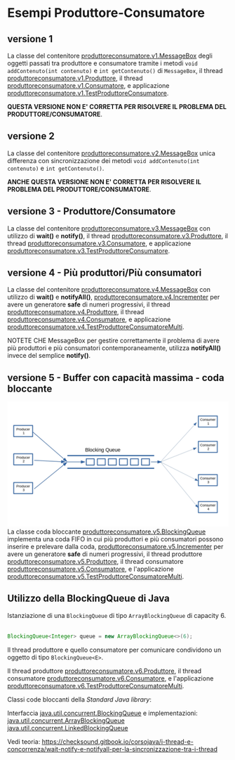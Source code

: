 # Esempi Produttore-Consumatore

## versione 1
La classe del contenitore [produttoreconsumatore.v1.MessageBox](./src/produttoreconsumatore/v1/MessageBox.java) degli oggetti passati tra 
produttore e consumatore tramite i metodi `void addContenuto(int contenuto)` e `int getContenuto()` di `MessageBox`,
il thread [produttoreconsumatore.v1.Produttore](./src/produttoreconsumatore/v1/Produttore.java),
il thread [produttoreconsumatore.v1.Consumatore](./src/produttoreconsumatore/v1/Consumatore.java), 
e applicazione 
[produttoreconsumatore.v1.TestProduttoreConsumatore](./src/produttoreconsumatore/v1/TestProduttoreConsumatore.java).

**QUESTA VERSIONE NON E' CORRETTA PER RISOLVERE IL PROBLEMA DEL PRODUTTORE/CONSUMATORE**.

## versione 2
La classe del contenitore [produttoreconsumatore.v2.MessageBox](./src/produttoreconsumatore/v2/MessageBox.java) 
unica differenza con sincronizzazione dei metodi `void addContenuto(int contenuto)` e `int getContenuto()`. 

**ANCHE QUESTA VERSIONE NON E' CORRETTA PER RISOLVERE IL PROBLEMA DEL PRODUTTORE/CONSUMATORE**.

## versione 3 - Produttore/Consumatore
La classe del contenitore [produttoreconsumatore.v3.MessageBox](./src/produttoreconsumatore/v3/MessageBox.java) con utilizzo di **wait()** e **notify()**,
il thread [produttoreconsumatore.v3.Produttore](./src/produttoreconsumatore/v3/Produttore.java),
il thread [produttoreconsumatore.v3.Consumatore](./src/produttoreconsumatore/v3/Consumatore.java),
e applicazione
[produttoreconsumatore.v3.TestProduttoreConsumatore](./src/produttoreconsumatore/v3/TestProduttoreConsumatore.java).

## versione 4 - Più produttori/Più consumatori
La classe del contenitore [produttoreconsumatore.v4.MessageBox](./src/produttoreconsumatore/v4/MessageBox.java) con utilizzo di **wait()** e **notifyAll()**,
[produttoreconsumatore.v4.Incrementer](./src/produttoreconsumatore/v4/Incrementer.java) per avere un generatore **safe** di numeri progressivi,
il thread [produttoreconsumatore.v4.Produttore](./src/produttoreconsumatore/v4/Produttore.java),
il thread [produttoreconsumatore.v4.Consumatore](./src/produttoreconsumatore/v4/Consumatore.java),
e applicazione
[produttoreconsumatore.v4.TestProduttoreConsumatoreMulti](./src/produttoreconsumatore/v4/TestProduttoreConsumatoreMulti.java).

NOTETE CHE MessageBox per gestire correttamente il problema di avere più produttori e più consumatori
contemporaneamente, utilizza **notifyAll()** invece del semplice **notify()**.

## versione 5 - Buffer con capacità massima - coda bloccante
![](./BLOCKING_QUEUE_page-0001.jpg)
La classe coda bloccante [produttoreconsumatore.v5.BlockingQueue](./src/produttoreconsumatore/v5/BlockingQueue.java) implementa una coda FIFO in cui più produttori e più consumatori possono inserire e prelevare dalla coda,
[produttoreconsumatore.v5.Incrementer](./src/produttoreconsumatore/v5/Incrementer.java) per avere un generatore **safe** di numeri progressivi,
il thread produttore [produttoreconsumatore.v5.Produttore](./src/produttoreconsumatore/v5/Produttore.java),
il thread consumatore [produttoreconsumatore.v5.Consumatore](./src/produttoreconsumatore/v5/Consumatore.java),
e l'applicazione
[produttoreconsumatore.v5.TestProduttoreConsumatoreMulti](./src/produttoreconsumatore/v5/TestProduttoreConsumatoreMulti.java).

## Utilizzo della BlockingQueue di Java

Istanziazione di una `BlockingQueue` di tipo `ArrayBlockingQueue` di capacity 6.

```java

BlockingQueue<Integer> queue = new ArrayBlockingQueue<>(6);

```
Il thread produttore e quello consumatore per comunicare condividono un 
oggetto di tipo `BlockingQueue<E>`.

Il thread produttore [produttoreconsumatore.v6.Produttore](./src/produttoreconsumatore/v6/Produttore.java),
il thread consumatore [produttoreconsumatore.v6.Consumatore](./src/produttoreconsumatore/v6/Consumatore.java),
e l'applicazione
[produttoreconsumatore.v6.TestProduttoreConsumatoreMulti](./src/produttoreconsumatore/v6/TestProduttoreConsumatoreMulti.java).


Classi code bloccanti della *Standard Java library*:

Interfaccia [java.util.concurrent.BlockingQueue<E>](https://docs.oracle.com/javase/7/docs/api/java/util/concurrent/BlockingQueue.html) e
implementazioni: 
[java.util.concurrent.ArrayBlockingQueue<E>](https://docs.oracle.com/javase/7/docs/api/java/util/concurrent/ArrayBlockingQueue.html) 
[java.util.concurrent.LinkedBlockingQueue<E>](https://docs.oracle.com/javase/7/docs/api/java/util/concurrent/LinkedBlockingQueue.html) 

Vedi teoria: https://checksound.gitbook.io/corsojava/i-thread-e-concorrenza/wait-notify-e-notifyall-per-la-sincronizzazione-tra-i-thread





